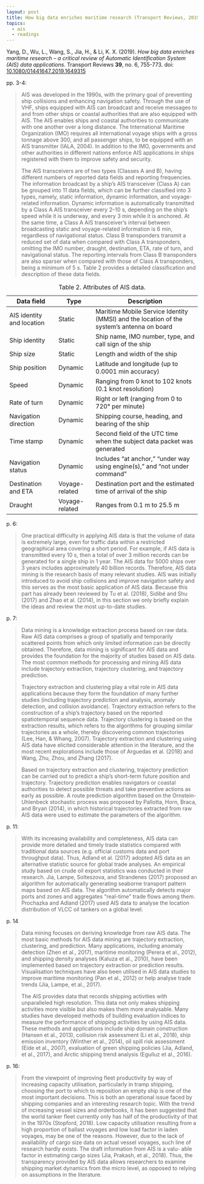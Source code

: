 ```yaml
---
layout: post
title: How big data enriches maritime research (Transport Reviews, 2019)
topics:
  - ais
  - readings
---
```


Yang, D., Wu, L., Wang, S., Jia, H., & Li, K. X. (2019). *How big data enriches maritime research – a critical review of Automatic Identification System (AIS) data applications*. Transport Reviews **39**, no. 6, 755-773. doi: [10.1080/01441647.2019.1649315](https://doi.org/10.1080/01441647.2019.1649315)

pp. 3-4:

> AIS was developed in the 1990s, with the primary goal of preventing ship collisions and
> enhancing navigation safety. Through the use of VHF, ships equipped with AIS can broadcast
> and receive messages to and from other ships or coastal authorities that are also
> equipped with AIS. The AIS enables ships and coastal authorities to communicate with
> one another over a long distance. The International Maritime Organization (IMO) requires
> all international voyage ships with a gross tonnage above 300, and all passenger ships, to
> be equipped with an AIS transmitter (IALA, 2004). In addition to the IMO, governments and
> other authorities in different nations enforce AIS applications in ships registered with them
> to improve safety and security.
>
> The AIS transceivers are of two types (Classes A and B), having different numbers of
> reported data fields and reporting frequencies. The information broadcast by a ship’s
> AIS transceiver (Class A) can be grouped into 11 data fields, which can be further classified
> into 3 types, namely, static information, dynamic information, and voyage-related information.
> Dynamic information is automatically transmitted by a Class A AIS transceiver
> every 2–10 s, depending on the ship’s speed while it is underway, and every 3 min
> while it is anchored. At the same time, a Class A AIS transceiver’s interval between
> broadcasting static and voyage-related information is 6 min, regardless of navigational status.
> Class B transponders transmit a reduced set of data when compared with Class A transponders,
> omitting the IMO number, draught, destination, ETA, rate of turn, and navigational status.
> The reporting intervals from Class B transponders are also sparser when
> compared with those of Class A transponders, being a minimum of 5 s. Table 2 provides
> a detailed classification and description of these data fields.

<table>
  <caption>Table 2. Attributes of AIS data.</caption>
  <thead>
    <tr>
      <th>Data field</th>
      <th>Type</th>
      <th>Description</th>
    </tr>
  </thead>
  <tbody>
    <tr>
      <td>AIS identity and location</td>
      <td>Static</td>
      <td>Maritime Mobile Service Identity (MMSI) and the location of the system’s antenna on board</td>
    </tr>
    <tr>
      <td>Ship identity</td>
      <td>Static</td>
      <td>Ship name, IMO number, type, and call sign of the ship</td>
    </tr>
    <tr>
      <td>Ship size</td>
      <td>Static</td>
      <td>Length and width of the ship</td>
    </tr>
    <tr>
      <td>Ship position</td>
      <td>Dynamic</td>
      <td>Latitude and longitude (up to 0.0001 min accuracy)</td>
    </tr>
    <tr>
      <td>Speed</td>
      <td>Dynamic</td>
      <td>Ranging from 0 knot to 102 knots (0.1 knot resolution)</td>
    </tr>
    <tr>
      <td>Rate of turn</td>
      <td>Dynamic</td>
      <td>Right or left (ranging from 0 to 720° per minute)</td>
    </tr>
    <tr>
      <td>Navigation direction</td>
      <td>Dynamic</td>
      <td>Shipping course, heading, and bearing of the ship</td>
    </tr>
    <tr>
      <td>Time stamp</td>
      <td>Dynamic</td>
      <td>Second field of the UTC time when the subject data packet was generated</td>
    </tr>
    <tr>
      <td>Navigation status</td>
      <td>Dynamic</td>
      <td>Includes “at anchor,” “under way using engine(s),” and “not under command”</td>
    </tr>
    <tr>
      <td>Destination and ETA</td>
      <td>Voyage-related</td>
      <td>Destination port and the estimated time of arrival of the ship</td>
    </tr>
    <tr>
      <td>Draught</td>
      <td>Voyage-related</td>
      <td>Ranges from 0.1 m to 25.5 m</td>
    </tr>
  </tbody>
</table>

p. 6:

> One practical difficulty in applying AIS data is that the volume of data is extremely large,
> even for traffic data within a restricted geographical area covering a short period. For
> example, if AIS data is transmitted every 10 s, then a total of over 3 million records
> can be generated for a single ship in 1 year. The AIS data for 5000 ships over 3 years
> includes approximately 40 billion records. Therefore, AIS data mining is the research
> basis of many relevant studies. AIS was initially introduced to avoid ship collisions and
> improve navigation safety and this serves as the most basic application of AIS data.
> Because this part has already been reviewed by Tu et al. (2018), Sidibé and Shu (2017)
> and Zhao et al. (2014), in this section we only briefly explain the ideas and review the
> most up-to-date studies.

p. 7:

> Data mining is a knowledge extraction process based on raw data. Raw AIS data comprises
> a group of spatially and temporarily scattered points from which only limited information
> can be directly obtained. Therefore, data mining is significant for AIS data and provides the
> foundation for the majority of studies based on AIS data. The most common methods for
> processing and mining AIS data include trajectory extraction, trajectory clustering, and trajectory prediction.
>
> Trajectory extraction and clustering play a vital role in AIS data applications because
> they form the foundation of many further studies (including trajectory prediction and
> analysis, anomaly detection, and collision avoidance). Trajectory extraction refers to the
> construction of a ship’s trajectory based on the reported spatiotemporal sequence data.
> Trajectory clustering is based on the extraction results, which refers to the algorithms
> for grouping similar trajectories as a whole, thereby discovering common trajectories
> (Lee, Han, & Whang, 2007). Trajectory extraction and clustering using AIS data have elicited
> considerable attention in the literature, and the most recent explorations include those of
> Arguedas et al. (2018) and Wang, Zhu, Zhou, and Zhang (2017).
>
> Based on trajectory extraction and clustering, trajectory prediction can be carried out to
> predict a ship’s short-term future position and trajectory. Trajectory prediction enables
> navigators or coastal authorities to detect possible threats and take preventive actions
> as early as possible. A route prediction algorithm based on the Ornstein-Uhlenbeck stochastic process
> was proposed by Pallotta, Horn, Braca, and Bryan (2014), in which historical
> trajectories extracted from raw AIS data were used to estimate the parameters of the
> algorithm.

p. 11:

> With its increasing availability and completeness, AIS data can provide more detailed and
> timely trade statistics compared with traditional data sources (e.g. official customs data
> and port throughput data). Thus, Adland et al. (2017) adopted AIS data as an alternative
> statistic source for global trade analyses. An empirical study based on crude oil export statistics
> was conducted in their research. Jia, Lampe, Solteszova, and Strandenes (2017) proposed
> an algorithm for automatically generating seaborne transport pattern maps based
> on AIS data. The algorithm automatically detects major ports and zones and aggregates
> “real-time” trade flows among them. Prochazka and Adland (2017) used AIS data to
> analyse the location distribution of VLCC oil tankers on a global level.

p. 14

> Data mining focuses on deriving knowledge from raw AIS data. The most basic
> methods for AIS data mining are trajectory extraction, clustering, and prediction. Many
> applications, including anomaly detection (Zhen et al., 2017), maritime monitoring
> (Perera et al., 2012), and shipping density analyses (Kaluza et al., 2010), have been
> implemented based on trajectory extraction or prediction results. Visualisation techniques
> have also been utilised in AIS data studies to improve maritime monitoring (Pan et al.,
> 2012) or help analyse trade trends (Jia, Lampe, et al., 2017).
>
> The AIS provides data that records shipping activities with unparalleled high resolution.
> This data not only makes shipping activities more visible but also makes them more analysable.
> Many studies have developed methods of building evaluation indices to measure
> the performance of shipping activities by using AIS data. These methods and applications
> include ship domain construction (Hansen et al., 2013), collision risk assessment (Li et al.,
> 2018), ship emission inventory (Winther et al., 2014), oil spill risk assessment (Eide et al.,
> 2007), evaluation of green shipping policies (Jia, Adland, et al., 2017), and Arctic shipping
> trend analysis (Eguíluz et al., 2016).

p. 16:

> From the viewpoint of improving fleet productivity by way of increasing capacity utilisation,
> particularly in tramp shipping, choosing the port to which to reposition an empty
> ship is one of the most important decisions. This is both an operational issue faced by shipping
> companies and an interesting research topic. With the trend of increasing vessel sizes
> and orderbooks, it has been suggested that the world tanker fleet currently only has half of
> the productivity of that in the 1970s (Stopford, 2018). Low capacity utilisation resulting
> from a high proportion of ballast voyages and low load factor in laden voyages, may be
> one of the reasons. However, due to the lack of availability of cargo size data on actual
> vessel voyages, such line of research hardly exists. The draft information from AIS is a valu-
> able factor in estimating cargo sizes (Jia, Prakash, et al., 2018). Thus, the transparency provided
> by AIS data allows researchers to examine shipping market dynamics from the micro
> level, as opposed to relying on assumptions in the literature.